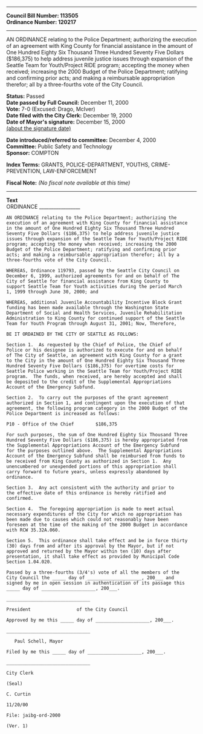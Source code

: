 * * * * *  
  
**Council Bill Number: [](#h0)[](#h2)113505**   
**Ordinance Number: 120217**  
  
* * * * *  
  
AN ORDINANCE relating to the Police Department; authorizing the execution of an agreement with King County for financial assistance in the amount of One Hundred Eighty Six Thousand Three Hundred Seventy Five Dollars ($186,375) to help address juvenile justice issues through expansion of the Seattle Team for Youth/Project RIDE program; accepting the money when received; increasing the 2000 Budget of the Police Department; ratifying and confirming prior acts; and making a reimbursable appropriation therefor; all by a three-fourths vote of the City Council.  
  
**Status:** Passed   
**Date passed by Full Council:** December 11, 2000   
**Vote:** 7-0 (Excused: Drago, McIver)   
**Date filed with the City Clerk:** December 19, 2000   
**Date of Mayor's signature:** December 15, 2000   
[(about the signature date)](/~public/approvaldate.htm)   
  
  
**Date introduced/referred to committee:** December 4, 2000   
**Committee:** Public Safety and Technology   
**Sponsor:** COMPTON   
  
**Index Terms:** GRANTS, POLICE-DEPARTMENT, YOUTHS, CRIME-PREVENTION, LAW-ENFORCEMENT  
  
**Fiscal Note:** *(No fiscal note available at this time)*  
  
* * * * *  
  
**Text**  
    ORDINANCE _________________  
  
    AN ORDINANCE relating to the Police Department; authorizing the  
    execution of an agreement with King County for financial assistance  
    in the amount of One Hundred Eighty Six Thousand Three Hundred  
    Seventy Five Dollars ($186,375) to help address juvenile justice  
    issues through expansion of the Seattle Team for Youth/Project RIDE  
    program; accepting the money when received; increasing the 2000  
    Budget of the Police Department; ratifying and confirming prior  
    acts; and making a reimbursable appropriation therefor; all by a  
    three-fourths vote of the City Council.  
  
    WHEREAS, Ordinance 119793, passed by the Seattle City Council on  
    December 6, 1999, authorized agreements for and on behalf of The  
    City of Seattle for financial assistance from King County to  
    support Seattle Team for Youth activities during the period March  
    1, 1999 through June 30, 2000; and  
  
    WHEREAS, additional Juvenile Accountability Incentive Block Grant  
    funding has been made available through the Washington State  
    Department of Social and Health Services, Juvenile Rehabilitation  
    Administration to King County for continued support of the Seattle  
    Team for Youth Program through August 31, 2001; Now, Therefore,  
  
    BE IT ORDAINED BY THE CITY OF SEATTLE AS FOLLOWS:  
  
    Section 1.  As requested by the Chief of Police, the Chief of  
    Police or his designee is authorized to execute for and on behalf  
    of The City of Seattle, an agreement with King County for a grant  
    to the City in the amount of One Hundred Eighty Six Thousand Three  
    Hundred Seventy Five Dollars ($186,375) for overtime costs for  
    Seattle Police working in the Seattle Team for Youth/Project RIDE  
    program.  The funds, when received, are hereby accepted and shall  
    be deposited to the credit of the Supplemental Appropriations  
    Account of the Emergency Subfund.  
  
    Section 2.  To carry out the purposes of the grant agreement  
    authorized in Section 1, and contingent upon the execution of that  
    agreement, the following program category in the 2000 Budget of the  
    Police Department is increased as follows:  
  
    P10 - Office of the Chief        $186,375  
  
    For such purposes, the sum of One Hundred Eighty Six Thousand Three  
    Hundred Seventy Five Dollars ($186,375) is hereby appropriated from  
    the Supplemental Appropriations Account of the Emergency Subfund  
    for the purposes outlined above.  The Supplemental Appropriations  
    Account of the Emergency Subfund shall be reimbursed from funds to  
    be received from King County as authorized in Section 1.  Any  
    unencumbered or unexpended portions of this appropriation shall  
    carry forward to future years, unless expressly abandoned by  
    ordinance.  
  
    Section 3.  Any act consistent with the authority and prior to  
    the effective date of this ordinance is hereby ratified and  
    confirmed.  
  
    Section 4.  The foregoing appropriation is made to meet actual  
    necessary expenditures of the City for which no appropriation has  
    been made due to causes which could not reasonably have been  
    foreseen at the time of the making of the 2000 Budget in accordance  
    with RCW 35.32A.060.  
  
    Section 5.  This ordinance shall take effect and be in force thirty  
    (30) days from and after its approval by the Mayor, but if not  
    approved and returned by the Mayor within ten (10) days after  
    presentation, it shall take effect as provided by Municipal Code  
    Section 1.04.020.  
  
    Passed by a three-fourths (3/4's) vote of all the members of the  
    City Council the _____ day of ____________________, 200___ and  
    signed by me in open session in authentication of its passage this  
    _____ day of ____________________, 200___.  
  
    _______________________________  
  
    President                 of the City Council  
  
    Approved by me this _____ day of ____________________, 200___.  
  
    _______________________________  
  
       Paul Schell, Mayor  
  
    Filed by me this _____ day of ____________________, 200___.  
  
    _______________________________  
  
    City Clerk  
  
    (Seal)  
  
    C. Curtin  
  
    11/20/00  
  
    File: jaibg-ord-2000  
  
    (Ver. 1)  
